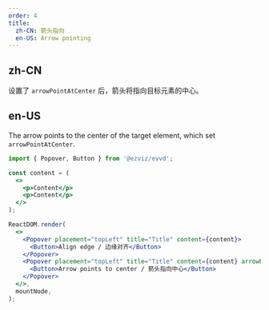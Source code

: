 ```yaml
---
order: 4
title:
  zh-CN: 箭头指向
  en-US: Arrow pointing
---
```


## zh-CN

设置了 `arrowPointAtCenter` 后，箭头将指向目标元素的中心。

## en-US

The arrow points to the center of the target element, which set `arrowPointAtCenter`.

```jsx
import { Popover, Button } from '@ezviz/evvd';

const content = (
  <>
    <p>Content</p>
    <p>Content</p>
  </>
);

ReactDOM.render(
  <>
    <Popover placement="topLeft" title="Title" content={content}>
      <Button>Align edge / 边缘对齐</Button>
    </Popover>
    <Popover placement="topLeft" title="Title" content={content} arrowPointAtCenter>
      <Button>Arrow points to center / 箭头指向中心</Button>
    </Popover>
  </>,
  mountNode,
);
```
